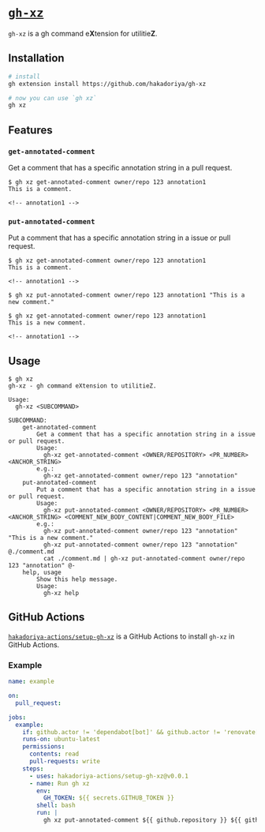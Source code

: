 # [`gh-xz`](https://github.com/hakadoriya/gh-xz)

`gh-xz` is a gh command e**X**tension for utilitie**Z**.

## Installation

```sh
# install
gh extension install https://github.com/hakadoriya/gh-xz

# now you can use `gh xz`
gh xz
```

## Features

### `get-annotated-comment`

Get a comment that has a specific annotation string in a pull request.

```console
$ gh xz get-annotated-comment owner/repo 123 annotation1
This is a comment.

<!-- annotation1 -->
```

### `put-annotated-comment`

Put a comment that has a specific annotation string in a issue or pull request.

```console
$ gh xz get-annotated-comment owner/repo 123 annotation1
This is a comment.

<!-- annotation1 -->

$ gh xz put-annotated-comment owner/repo 123 annotation1 "This is a new comment."

$ gh xz get-annotated-comment owner/repo 123 annotation1
This is a new comment.

<!-- annotation1 -->
```

## Usage

```console
$ gh xz
gh-xz - gh command eXtension to utilitieZ.

Usage:
  gh-xz <SUBCOMMAND>

SUBCOMMAND:
    get-annotated-comment
        Get a comment that has a specific annotation string in a issue or pull request.
        Usage:
          gh-xz get-annotated-comment <OWNER/REPOSITORY> <PR_NUMBER> <ANCHOR_STRING>
        e.g.:
          gh-xz get-annotated-comment owner/repo 123 "annotation"
    put-annotated-comment
        Put a comment that has a specific annotation string in a issue or pull request.
        Usage:
          gh-xz put-annotated-comment <OWNER/REPOSITORY> <PR_NUMBER> <ANCHOR_STRING> <COMMENT_NEW_BODY_CONTENT|COMMENT_NEW_BODY_FILE>
        e.g.:
          gh-xz put-annotated-comment owner/repo 123 "annotation" "This is a new comment."
          gh-xz put-annotated-comment owner/repo 123 "annotation" @./comment.md
          cat ./comment.md | gh-xz put-annotated-comment owner/repo 123 "annotation" @-
    help, usage
        Show this help message.
        Usage:
          gh-xz help
```

## GitHub Actions

[`hakadoriya-actions/setup-gh-xz`](https://github.com/hakadoriya-actions/setup-gh-xz) is a GitHub Actions to install `gh-xz` in GitHub Actions.

### Example

```yaml
name: example

on:
  pull_request:

jobs:
  example:
    if: github.actor != 'dependabot[bot]' && github.actor != 'renovate[bot]'
    runs-on: ubuntu-latest
    permissions:
      contents: read
      pull-requests: write
    steps:
      - uses: hakadoriya-actions/setup-gh-xz@v0.0.1
      - name: Run gh xz
        env:
          GH_TOKEN: ${{ secrets.GITHUB_TOKEN }}
        shell: bash
        run: |
          gh xz put-annotated-comment ${{ github.repository }} ${{ github.event.number }} annotation1 "This comment is posted by gh-xz."
```
